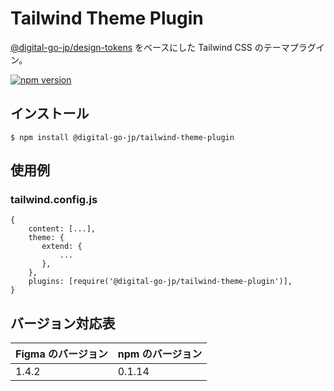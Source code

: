 # Tailwind Theme Plugin

[@digital-go-jp/design-tokens](https://www.npmjs.com/package/@digital-go-jp/design-tokens) をベースにした Tailwind CSS のテーマプラグイン。

[![npm version](https://badge.fury.io/js/@digital-go-jp%2Ftailwind-theme-plugin.svg)](https://badge.fury.io/js/@digital-go-jp%2Ftailwind-theme-plugin)

## インストール

```
$ npm install @digital-go-jp/tailwind-theme-plugin
```

## 使用例

### tailwind.config.js

```
{
    content: [...],
    theme: {
       extend: {
           ...
       },
    },
    plugins: [require('@digital-go-jp/tailwind-theme-plugin')],
}
```

## バージョン対応表

| Figma のバージョン | npm のバージョン |
| ------------------ | ---------------- |
| 1.4.2              | 0.1.14           |
